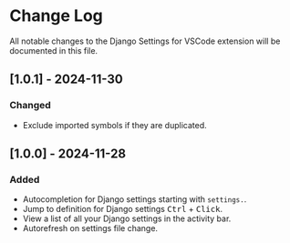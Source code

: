 # Change Log

All notable changes to the Django Settings for VSCode extension will be documented in this file.

## [1.0.1] - 2024-11-30

### Changed

- Exclude imported symbols if they are duplicated.

## [1.0.0] - 2024-11-28

### Added

- Autocompletion for Django settings starting with `settings.`.
- Jump to definition for Django settings <kbd>Ctrl</kbd> + <kbd>Click</kbd>.
- View a list of all your Django settings in the activity bar.
- Autorefresh on settings file change.
